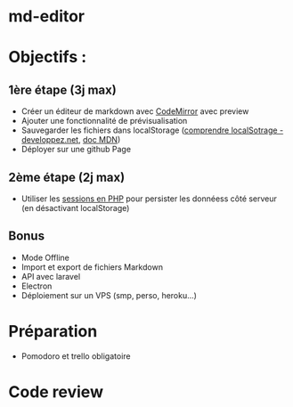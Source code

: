 # md-editor

# Objectifs :

## 1ère étape (3j max)
- Créer un éditeur de markdown avec [CodeMirror](http://codemirror.net/2/mode/gfm/index.html) avec preview
- Ajouter une fonctionnalité de prévisualisation
- Sauvegarder les fichiers dans localStorage ([comprendre localSotrage - developpez.net](http://debray-jerome.developpez.com/articles/comprendre-le-storage-en-html5/), [doc MDN](https://developer.mozilla.org/fr/docs/Web/API/Window/localStorage))
- Déployer sur une github Page

## 2ème étape (2j max)
- Utiliser les [sessions en PHP](http://php.developpez.com/cours/sessions/?page=page_3) pour persister les donnéess côté serveur (en désactivant localStorage)

## Bonus
- Mode Offline
- Import et export de fichiers Markdown
- API avec laravel
- Electron
- Déploiement sur un VPS (smp, perso, heroku...)

# Préparation
- Pomodoro et trello obligatoire

# Code review
